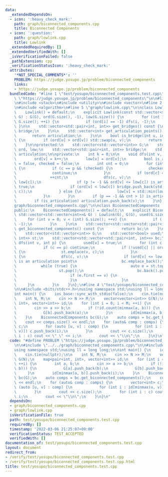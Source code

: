 ```yaml
---
data:
  _extendedDependsOn:
  - icon: ':heavy_check_mark:'
    path: graph/biconnected_components.cpp
    title: Biconnected Components
  - icon: ':question:'
    path: graph/lowlink.cpp
    title: Lowlink
  _extendedRequiredBy: []
  _extendedVerifiedWith: []
  _isVerificationFailed: false
  _pathExtension: cpp
  _verificationStatusIcon: ':heavy_check_mark:'
  attributes:
    '*NOT_SPECIAL_COMMENTS*': ''
    PROBLEM: https://judge.yosupo.jp/problem/biconnected_components
    links:
    - https://judge.yosupo.jp/problem/biconnected_components
  bundledCode: "#line 1 \"test/yosupo/biconnected_components.test.cpp\"\n#define PROBLEM\
    \ \"https://judge.yosupo.jp/problem/biconnected_components\"\n\n#line 2 \"graph/biconnected_components.cpp\"\
    \n#include <stack>\n#include <utility>\n#include <vector>\n#line 2 \"graph/lowlink.cpp\"\
    \n#include <algorithm>\n#line 5 \"graph/lowlink.cpp\"\n\nclass Lowlink {\npublic:\n\
    \    Lowlink() = default;\n    explicit Lowlink(const std::vector<std::vector<int>>&\
    \ G) : G(G), ord(G.size(), -1), low(G.size()) {\n        for (int i = 0; i < (int)\
    \ G.size(); ++i) {\n            if (ord[i] == -1) dfs(i, -1);\n        }\n   \
    \ }\n\n    std::vector<std::pair<int, int>> get_bridges() const {\n        return\
    \ bridge;\n    }\n\n    std::vector<int> get_articulation_points() const {\n \
    \       return articulation;\n    }\n\n    bool is_bridge(int u, int v) const\
    \ {\n        if (ord[u] > ord[v]) std::swap(u, v);\n        return ord[u] < low[v];\n\
    \    }\n\nprotected:\n    std::vector<std::vector<int>> G;\n    std::vector<int>\
    \ ord, low;\n    std::vector<std::pair<int, int>> bridge;\n    std::vector<int>\
    \ articulation;\n\nprivate:\n    int k = 0;\n\n    void dfs(int v, int p) {\n\
    \        ord[v] = k++;\n        low[v] = ord[v];\n        bool is_articulation\
    \ = false, checked = false;\n        int cnt = 0;\n        for (int c : G[v])\
    \ {\n            if (c == p && !checked) {\n                checked = true;\n\
    \                continue;\n            }\n            if (ord[c] == -1) {\n \
    \               ++cnt;\n                dfs(c, v);\n                low[v] = std::min(low[v],\
    \ low[c]);\n                if (p != -1 && ord[v] <= low[c]) is_articulation =\
    \ true;\n                if (ord[v] < low[c]) bridge.push_back(std::minmax(v,\
    \ c));\n            } else {\n                low[v] = std::min(low[v], ord[c]);\n\
    \            }\n        }\n        if (p == -1 && cnt > 1) is_articulation = true;\n\
    \        if (is_articulation) articulation.push_back(v);\n    }\n};\n#line 6 \"\
    graph/biconnected_components.cpp\"\n\nclass BiconnectedComponents : Lowlink {\n\
    public:\n    BiconnectedComponents() = default;\n    explicit BiconnectedComponents(const\
    \ std::vector<std::vector<int>>& G) : Lowlink(G), G(G), used(G.size()) {\n   \
    \     for (int v = 0; v < (int) G.size(); ++v) {\n            if (!used[v]) dfs(v,\
    \ -1);\n        }\n    }\n\n    std::vector<std::vector<std::pair<int, int>>>\
    \ get_biconnected_components() const {\n        return bc;\n    }\n\nprivate:\n\
    \    std::vector<std::vector<int>> G;\n    std::vector<bool> used;\n    std::stack<std::pair<int,\
    \ int>> st;\n    std::vector<std::vector<std::pair<int, int>>> bc;\n\n    void\
    \ dfs(int v, int p) {\n        used[v] = true;\n        for (int c : G[v]) {\n\
    \            if (c == p) continue;\n            if (!used[c] || ord[c] < ord[v])\
    \ {\n                st.emplace(v, c);\n            }\n            if (!used[c])\
    \ {\n                dfs(c, v);\n                if (ord[v] <= low[c]) {  // v\
    \ is an articulation point\n                    bc.emplace_back();\n         \
    \           while (true) {\n                        auto e = st.top();\n     \
    \                   st.pop();\n                        bc.back().push_back(e);\n\
    \                        if (e.first == v) {\n                            break;\n\
    \                        }\n                    }\n                }\n       \
    \     }\n        }\n    }\n};\n#line 4 \"test/yosupo/biconnected_components.test.cpp\"\
    \n\n#include <bits/stdc++.h>\nusing namespace std;\nusing ll = long long;\n\n\
    int main() {\n    ios_base::sync_with_stdio(false);\n    cin.tie(nullptr);\n\n\
    \    int N, M;\n    cin >> N >> M;\n    vector<vector<int>> G(N);\n    map<pair<int,\
    \ int>, vector<int>> id;\n    for (int i = 0; i < M; ++i) {\n        int a, b;\n\
    \        cin >> a >> b;\n        if (!id.count(minmax(a, b))) {\n            G[a].push_back(b);\n\
    \            G[b].push_back(a);\n        }\n        id[minmax(a, b)].push_back(i);\n\
    \    }\n    BiconnectedComponents bc(G);\n    auto comps = bc.get_biconnected_components();\n\
    \    cout << comps.size() << endl;\n    for (auto& comp : comps) {\n        vector<int>\
    \ c;\n        for (auto [u, v] : comp) {\n            for (int i : id[minmax(u,\
    \ v)]) c.push_back(i);\n        }\n        cout << c.size();\n        for (int\
    \ i : c) cout << \" \" << i;\n        cout << \"\\n\";\n    }\n}\n"
  code: "#define PROBLEM \"https://judge.yosupo.jp/problem/biconnected_components\"\
    \n\n#include \"../../graph/biconnected_components.cpp\"\n\n#include <bits/stdc++.h>\n\
    using namespace std;\nusing ll = long long;\n\nint main() {\n    ios_base::sync_with_stdio(false);\n\
    \    cin.tie(nullptr);\n\n    int N, M;\n    cin >> N >> M;\n    vector<vector<int>>\
    \ G(N);\n    map<pair<int, int>, vector<int>> id;\n    for (int i = 0; i < M;\
    \ ++i) {\n        int a, b;\n        cin >> a >> b;\n        if (!id.count(minmax(a,\
    \ b))) {\n            G[a].push_back(b);\n            G[b].push_back(a);\n   \
    \     }\n        id[minmax(a, b)].push_back(i);\n    }\n    BiconnectedComponents\
    \ bc(G);\n    auto comps = bc.get_biconnected_components();\n    cout << comps.size()\
    \ << endl;\n    for (auto& comp : comps) {\n        vector<int> c;\n        for\
    \ (auto [u, v] : comp) {\n            for (int i : id[minmax(u, v)]) c.push_back(i);\n\
    \        }\n        cout << c.size();\n        for (int i : c) cout << \" \" <<\
    \ i;\n        cout << \"\\n\";\n    }\n}\n"
  dependsOn:
  - graph/biconnected_components.cpp
  - graph/lowlink.cpp
  isVerificationFile: true
  path: test/yosupo/biconnected_components.test.cpp
  requiredBy: []
  timestamp: '2022-03-06 21:25:07+09:00'
  verificationStatus: TEST_ACCEPTED
  verifiedWith: []
documentation_of: test/yosupo/biconnected_components.test.cpp
layout: document
redirect_from:
- /verify/test/yosupo/biconnected_components.test.cpp
- /verify/test/yosupo/biconnected_components.test.cpp.html
title: test/yosupo/biconnected_components.test.cpp
---
```

